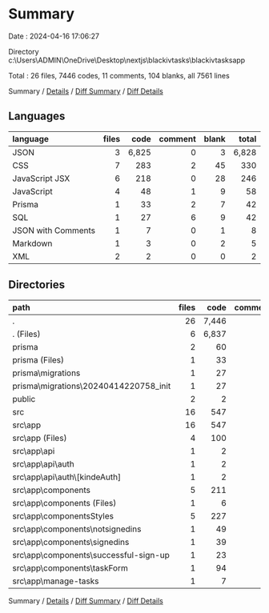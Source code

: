 # Summary

Date : 2024-04-16 17:06:27

Directory c:\\Users\\ADMIN\\OneDrive\\Desktop\\nextjs\\blackivtasks\\blackivtasksapp

Total : 26 files,  7446 codes, 11 comments, 104 blanks, all 7561 lines

Summary / [Details](details.md) / [Diff Summary](diff.md) / [Diff Details](diff-details.md)

## Languages
| language | files | code | comment | blank | total |
| :--- | ---: | ---: | ---: | ---: | ---: |
| JSON | 3 | 6,825 | 0 | 3 | 6,828 |
| CSS | 7 | 283 | 2 | 45 | 330 |
| JavaScript JSX | 6 | 218 | 0 | 28 | 246 |
| JavaScript | 4 | 48 | 1 | 9 | 58 |
| Prisma | 1 | 33 | 2 | 7 | 42 |
| SQL | 1 | 27 | 6 | 9 | 42 |
| JSON with Comments | 1 | 7 | 0 | 1 | 8 |
| Markdown | 1 | 3 | 0 | 2 | 5 |
| XML | 2 | 2 | 0 | 0 | 2 |

## Directories
| path | files | code | comment | blank | total |
| :--- | ---: | ---: | ---: | ---: | ---: |
| . | 26 | 7,446 | 11 | 104 | 7,561 |
| . (Files) | 6 | 6,837 | 1 | 8 | 6,846 |
| prisma | 2 | 60 | 8 | 16 | 84 |
| prisma (Files) | 1 | 33 | 2 | 7 | 42 |
| prisma\\migrations | 1 | 27 | 6 | 9 | 42 |
| prisma\\migrations\\20240414220758_init | 1 | 27 | 6 | 9 | 42 |
| public | 2 | 2 | 0 | 0 | 2 |
| src | 16 | 547 | 2 | 80 | 629 |
| src\\app | 16 | 547 | 2 | 80 | 629 |
| src\\app (Files) | 4 | 100 | 0 | 19 | 119 |
| src\\app\\api | 1 | 2 | 0 | 0 | 2 |
| src\\app\\api\\auth | 1 | 2 | 0 | 0 | 2 |
| src\\app\\api\\auth\\[kindeAuth] | 1 | 2 | 0 | 0 | 2 |
| src\\app\\components | 5 | 211 | 0 | 26 | 237 |
| src\\app\\components (Files) | 1 | 6 | 0 | 2 | 8 |
| src\\app\\componentsStyles | 5 | 227 | 2 | 33 | 262 |
| src\\app\\components\\notsignedins | 1 | 49 | 0 | 7 | 56 |
| src\\app\\components\\signedins | 1 | 39 | 0 | 3 | 42 |
| src\\app\\components\\successful-sign-up | 1 | 23 | 0 | 2 | 25 |
| src\\app\\components\\taskForm | 1 | 94 | 0 | 12 | 106 |
| src\\app\\manage-tasks | 1 | 7 | 0 | 2 | 9 |

Summary / [Details](details.md) / [Diff Summary](diff.md) / [Diff Details](diff-details.md)